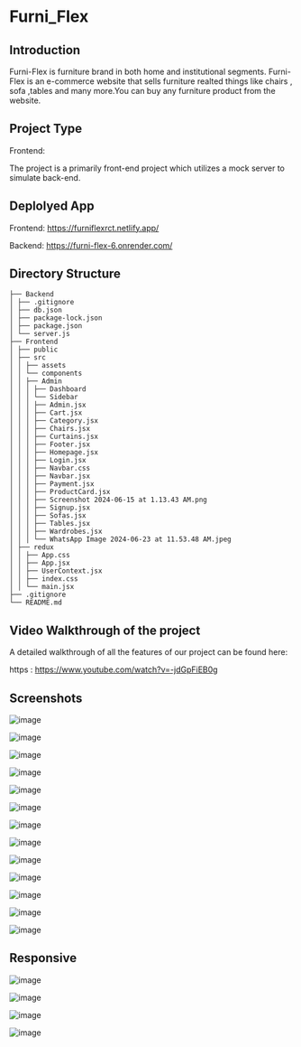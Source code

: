 # Furni_Flex


## Introduction

Furni-Flex is furniture brand in both home and institutional segments. Furni-Flex is an e-commerce website that sells furniture realted things like chairs , sofa ,tables and many more.You can buy any  furniture product from the website.

## Project Type

Frontend:

The project is a primarily front-end project which utilizes a mock server to simulate back-end.

## Deplolyed App

Frontend: https://furniflexrct.netlify.app/

Backend: https://furni-flex-6.onrender.com/

## Directory Structure

```
├── Backend
│ ├── .gitignore
│ ├── db.json
│ ├── package-lock.json
│ ├── package.json
│ └── server.js
├── Frontend
│ ├── public
│ ├── src
│ │ ├── assets
│ │ └── components
│ │ ├── Admin
│ │ │ ├── Dashboard
│ │ │ └── Sidebar
│ │ │ ├── Admin.jsx
│ │ │ ├── Cart.jsx
│ │ │ ├── Category.jsx
│ │ │ ├── Chairs.jsx
│ │ │ ├── Curtains.jsx
│ │ │ ├── Footer.jsx
│ │ │ ├── Homepage.jsx
│ │ │ ├── Login.jsx
│ │ │ ├── Navbar.css
│ │ │ ├── Navbar.jsx
│ │ │ ├── Payment.jsx
│ │ │ ├── ProductCard.jsx
│ │ │ ├── Screenshot 2024-06-15 at 1.13.43 AM.png
│ │ │ ├── Signup.jsx
│ │ │ ├── Sofas.jsx
│ │ │ ├── Tables.jsx
│ │ │ ├── Wardrobes.jsx
│ │ │ └── WhatsApp Image 2024-06-23 at 11.53.48 AM.jpeg
│ ├── redux
│ │ ├── App.css
│ │ ├── App.jsx
│ │ ├── UserContext.jsx
│ │ ├── index.css
│ │ └── main.jsx
├── .gitignore
└── README.md
```
## Video Walkthrough of the project

A detailed walkthrough of all the features of our project can be found here:

https : https://www.youtube.com/watch?v=-jdGpFiEB0g

## Screenshots

![image](https://github.com/varshitha-008/Furni_Flex/assets/54645464/383d97ec-f732-46b4-978f-e987a2a5eeb2)

![image](https://github.com/varshitha-008/Furni_Flex/assets/54645464/8a4896d7-e3f4-4bc1-8571-b364f4f78dd8)

![image](https://github.com/varshitha-008/Furni_Flex/assets/54645464/c4363218-37be-4259-aabe-dc5e0c6addeb)

![image](https://github.com/varshitha-008/Furni_Flex/assets/54645464/dffd44b0-19cb-468e-b299-e3c3ff609a34)

![image](https://github.com/varshitha-008/Furni_Flex/assets/54645464/fec7bcfe-f9d8-44f5-b50b-981855dbb56c)

![image](https://github.com/varshitha-008/Furni_Flex/assets/54645464/b962bfb7-4d1c-4b79-9b25-9fe4b1da481f)

![image](https://github.com/varshitha-008/Furni_Flex/assets/54645464/132ed8bf-10e2-4f56-86fc-4d6776675f92)

![image](https://github.com/varshitha-008/Furni_Flex/assets/54645464/817e0928-a564-4de0-a734-c1c421dcac10)

![image](https://github.com/varshitha-008/Furni_Flex/assets/54645464/a38e26b8-929d-45c4-ab9e-747f5c2fc05e)

![image](https://github.com/varshitha-008/Furni_Flex/assets/54645464/414593d0-3d45-4c20-ac88-205238a315aa)

![image](https://github.com/varshitha-008/Furni_Flex/assets/54645464/67bdc67e-df27-4d5b-9ec2-5311204b2858)

![image](https://github.com/varshitha-008/Furni_Flex/assets/54645464/dddbf555-0f7a-46be-93c8-93722e63e860)

![image](https://github.com/varshitha-008/Furni_Flex/assets/54645464/30d3ce26-4932-4666-9631-cdc01fe1e8cf)

## Responsive

![image](https://github.com/varshitha-008/Furni_Flex/assets/54645464/1e2a27d9-122d-4343-966a-1b9c2256cfe3)

![image](https://github.com/varshitha-008/Furni_Flex/assets/54645464/548199c4-9f0d-493d-846f-fdeeca0fa1cd)

![image](https://github.com/varshitha-008/Furni_Flex/assets/54645464/29e2c4de-6604-45c9-9975-73cabd8a5401)

![image](https://github.com/varshitha-008/Furni_Flex/assets/54645464/187659dd-7c00-47d1-bd79-1455a74b25fd)















